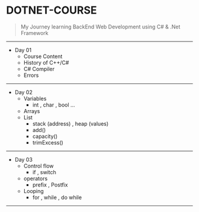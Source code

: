 # DOTNET-COURSE
> My Journey learning BackEnd Web Development using C# &amp; .Net Framework

<hr/>

- Day 01
    - Course Content 
    - History of C++/C#
    - C# Compiler
    - Errors

<hr/>


- Day 02
    - Variables
       - int , char , bool ...
    - Arrays
    - List
        - stack (address) , heap (values)
        - add()
        - capacity()
        - trimExcess()
<hr/>

- Day 03
    - Control flow
        - if , switch
    - operators
        - prefix , Postfix
    - Looping
        - for , while , do while

<hr/>
